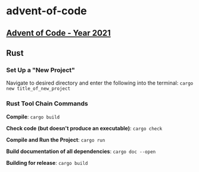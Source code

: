 # advent-of-code

## [Advent of Code - Year 2021](https://adventofcode.com/2021)

## Rust

### Set Up a "New Project"

Navigate to desired directory and enter the following into the terminal:
`cargo new title_of_new_project`

### Rust Tool Chain Commands

**Compile**: `cargo build`

**Check code (but doesn't produce an executable)**: `cargo check`

**Compile and Run the Project**: `cargo run`

**Build documentation of all dependencies**: `cargo doc --open`

**Building for release**: `cargo build`
